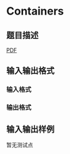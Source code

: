 # Containers

## 题目描述

[problemUrl]: https://uva.onlinejudge.org/index.php?option=com_onlinejudge&Itemid=8&category=245&page=show_problem&problem=3503

[PDF](https://uva.onlinejudge.org/external/10/p1062.pdf)

## 输入输出格式

### 输入格式

### 输出格式

## 输入输出样例

暂无测试点

